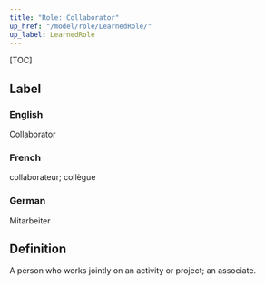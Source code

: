 ```yaml
---
title: "Role: Collaborator"
up_href: "/model/role/LearnedRole/"
up_label: LearnedRole
---
```


[TOC]

## Label

### English
Collaborator

### French
collaborateur; collègue

### German
Mitarbeiter

## Definition
A person who works jointly on an activity or project; an associate.
